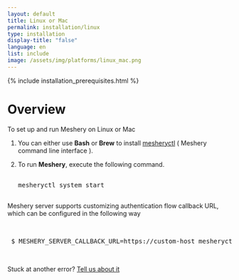 ```yaml
---
layout: default
title: Linux or Mac
permalink: installation/linux
type: installation
display-title: "false"
language: en
list: include
image: /assets/img/platforms/linux_mac.png 
---
```


{% include installation_prerequisites.html %}

# Overview
To set up and run Meshery on Linux or Mac

1. You can either use **Bash** or **Brew** to install <a href="/guides/mesheryctl">mesheryctl</a> ( Meshery command line interface ).
2. To run **Meshery**, execute the following command.

   <pre class="codeblock-pre"><div class="codeblock">
   <div class="clipboardjs">mesheryctl system start</div></div>
   </pre>

Meshery server supports customizing authentication flow callback URL, which can be configured in the following way

<pre class="codeblock-pre"><div class="codeblock">
<div class="clipboardjs">
 $ MESHERY_SERVER_CALLBACK_URL=https://custom-host mesheryctl system start

</div></div>
</pre>

Stuck at another error? [Tell us about it](https://slack.meshery.io/)